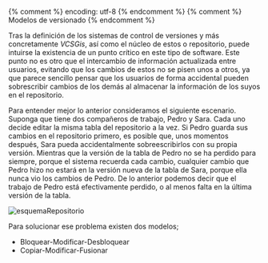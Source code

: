 {% comment %} encoding: utf-8 {% endcomment %}
{% comment %} Modelos de versionado {% endcomment %} 

Tras la definición de los sistemas de control de versiones y más concretamente *VCSGis*, así como el núcleo de estos o repositorio, puede intuirse la existencia de un punto crítico en este tipo de software. Este punto no es otro que el intercambio  de información actualizada entre usuarios, evitando que los cambios de estos no se pisen unos a otros, ya que parece sencillo pensar que los usuarios de forma accidental pueden sobrescribir cambios de los demás al almacenar la información de los suyos en el repositorio.

Para entender mejor lo anterior consideramos el siguiente escenario. Suponga que tiene dos compañeros de trabajo, Pedro y Sara. Cada uno decide editar la misma tabla del repositorio a la vez. Si Pedro guarda sus cambios en el repositorio primero, es posible que, unos momentos después, Sara pueda accidentalmente sobreescribirlos con su propia versión. Mientras que la versión de la tabla de Pedro no se ha perdido para siempre, porque el sistema recuerda cada cambio, cualquier cambio que Pedro hizo no estará en la versión nueva de la tabla de Sara, porque ella nunca vio los cambios de Pedro. De lo anterior podemos decir que el trabajo de Pedro está efectivamente perdido, o al menos falta en la última versión de la tabla. 

![esquemaRepositorio](img/1_flujo_no_vcs.png)

Para solucionar ese problema existen dos modelos;
 * Bloquear-Modificar-Desbloquear
 * Copiar-Modificar-Fusionar

